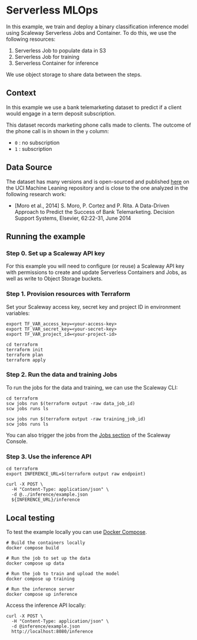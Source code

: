 # Serverless MLOps

In this example, we train and deploy a binary classification inference model using Scaleway Serverless Jobs and Container. To do this, we use the following resources:

1. Serverless Job to populate data in S3
2. Serverless Job for training
3. Serverless Container for inference

We use object storage to share data between the steps.

## Context

In this example we use a bank telemarketing dataset to predict if a client would engage in a term deposit subscription.

This dataset records marketing phone calls made to clients. The outcome of the phone call is in shown in the `y` column:

* `0` : no subscription
* `1` : subscription

## Data Source

The dataset has many versions and is open-sourced and published [here](http://archive.ics.uci.edu/dataset/222/bank+marketing) on the UCI Machine Leaning repository and is close to the one analyzed in the following research work:

* [Moro et al., 2014] S. Moro, P. Cortez and P. Rita. A Data-Driven Approach to Predict the Success of Bank Telemarketing. Decision Support Systems, Elsevier, 62:22-31, June 2014

## Running the example

### Step 0. Set up a Scaleway API key

For this example you will need to configure (or reuse) a Scaleway API key with permissions to create and update Serverless Containers and Jobs, as well as write to Object Storage buckets.

### Step 1. Provision resources with Terraform

Set your Scaleway access key, secret key and project ID in environment variables:

```console
export TF_VAR_access_key=<your-access-key>
export TF_VAR_secret_key=<your-secret-key>
export TF_VAR_project_id=<your-project-id>

cd terraform
terraform init
terraform plan
terraform apply
```

### Step 2. Run the data and training Jobs

To run the jobs for the data and training, we can use the Scaleway CLI:

```
cd terraform
scw jobs run $(terraform output -raw data_job_id)
scw jobs runs ls

scw jobs run $(terraform output -raw training_job_id)
scw jobs runs ls
```

You can also trigger the jobs from the [Jobs section](https://console.scaleway.com/serverless-jobs/jobs) of the Scaleway Console.

### Step 3. Use the inference API

```
cd terraform
export INFERENCE_URL=$(terraform output raw endpoint)

curl -X POST \
  -H "Content-Type: application/json" \
  -d @../inference/example.json
  ${INFERENCE_URL}/inference
```

## Local testing

To test the example locally you can use [Docker Compose](https://docs.docker.com/compose/install/).

```
# Build the containers locally
docker compose build

# Run the job to set up the data
docker compose up data

# Run the job to train and upload the model
docker compose up training

# Run the inference server
docker compose up inference
```

Access the inference API locally:

```
curl -X POST \
  -H "Content-Type: application/json" \
  -d @inference/example.json
  http://localhost:8080/inference
```

